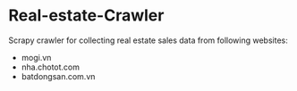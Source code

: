# Real-estate-Crawler
Scrapy crawler for collecting real estate sales data from following websites:
  + mogi.vn
  + nha.chotot.com
  + batdongsan.com.vn
